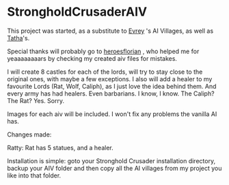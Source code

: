 # StrongholdCrusaderAIV
This project was started, as a substitute to [Evrey](https://github.com/Evrey) 's AI Villages, as well as [Tatha](https://www.youtube.com/channel/UC4BrhBzHp1ymnczlkdKcSkg)'s.

Special thanks will probably go to [heroesflorian](https://github.com/heroesflorian) , who helped me for yeaaaaaaaars
by checking my created aiv files for mistakes.

I will create 8 castles for each of the lords, will try to stay close to the original ones,
with maybe a few exceptions. I also will add a healer to my favourite Lords (Rat, Wolf, Caliph), as I just love
the idea behind them. And every army has had healers.
Even barbarians. I know, I know. The Caliph? The Rat? Yes. Sorry.

Images for each aiv will be included.
I won't fix any problems the vanilla AI has.

Changes made:

Ratty: Rat has 5 statues, and a healer.


Installation is simple: goto your Stronghold Crusader installation directory, backup your AIV folder and then copy all the AI villages from my project you like into that folder.
